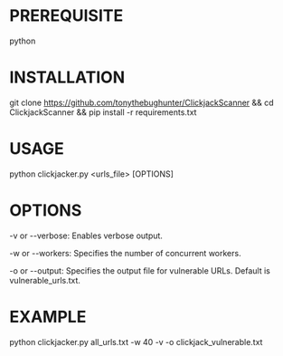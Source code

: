# PREREQUISITE
python
# INSTALLATION

git clone https://github.com/tonythebughunter/ClickjackScanner && cd ClickjackScanner && pip install -r requirements.txt

# USAGE 

python clickjacker.py <urls_file> [OPTIONS]

# OPTIONS
-v or --verbose: Enables verbose output.

-w or --workers: Specifies the number of concurrent workers.

-o or --output: Specifies the output file for vulnerable URLs. Default is vulnerable_urls.txt.

# EXAMPLE

python clickjacker.py all_urls.txt -w 40 -v -o clickjack_vulnerable.txt
